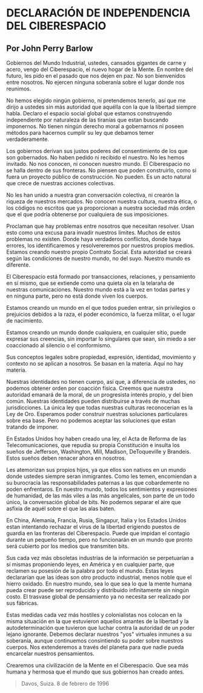 DECLARACIÓN DE INDEPENDENCIA DEL CIBERESPACIO
=============================================
Por John Perry Barlow
---------------------

Gobiernos del Mundo Industrial, ustedes, cansados gigantes de carne y acero, vengo del Ciberespacio, el nuevo hogar de la Mente. En nombre del futuro, les pido en el pasado que nos dejen en paz. No son bienvenidos entre nosotros. No ejercen ninguna soberanía sobre el lugar donde nos reunimos.

No hemos elegido ningún gobierno, ni pretendemos tenerlo, así que me dirijo a ustedes sin más autoridad que aquélla con la que la libertad siempre habla. Declaro el espacio social global que estamos construyendo independiente por naturaleza de las tiranías que estan buscando imponernos. No tienen ningún derecho moral a gobernarnos ni poseen métodos para hacernos cumplir su ley que debamos temer verdaderamente.

Los gobiernos derivan sus justos poderes del consentimiento de los que son gobernados. No haben pedido ni recibido el nuestro. No les hemos invitado. No nos conocen, ni conocen nuestro mundo. El Ciberespacio no se halla dentro de sus fronteras. No piensen que poden construirlo, como si fuera un proyecto público de construcción. No pueden. Es un acto natural que crece de nuestras acciones colectivas.

No les han unido a nuestra gran conversación colectiva, ni crearón la riqueza de nuestros mercados. No conocen nuestra cultura, nuestra ética, o los códigos no escritos que ya proporcionan a nuestra sociedad más orden que el que podría obtenerse por cualquiera de sus imposiciones.

Proclaman que hay problemas entre nosotros que necesitan resolver. Usan esto como una excusa para invadir nuestros límites. Muchos de estos problemas no existen. Donde haya verdaderos conflictos, donde haya errores, los identificaremos y resolvereremos por nuestros propios medios. Estamos creando nuestro propio Contrato Social. Esta autoridad se creará según las condiciones de nuestro mundo, no del suyo. Nuestro mundo es diferente.

El Ciberespacio está formado por transacciones, relaciones, y pensamiento en sí mismo, que se extiende como una quieta ola en la telaraña de nuestras comunicaciones. Nuestro mundo está a la vez en todas partes y en ninguna parte, pero no está donde viven los cuerpos.

Estamos creando un mundo en el que todos pueden entrar, sin privilegios o prejuicios debidos a la raza, el poder económico, la fuerza militar, o el lugar de nacimiento.

Estamos creando un mundo donde cualquiera, en cualquier sitio, puede expresar sus creencias, sin importar lo singulares que sean, sin miedo a ser coaccionado al silencio o el conformismo.

Sus conceptos legales sobre propiedad, expresión, identidad, movimiento y contexto no se aplican a nosotros. Se basan en la materia. Aquí no hay materia.

Nuestras identidades no tienen cuerpo, así que, a diferencia de ustedes, no podemos obtener orden por coacción física. Creemos que nuestra autoridad emanará de la moral, de un progresista interés propio, y del bien común. Nuestras identidades pueden distribuirse a través de muchas jurisdicciones. La única ley que todas nuestras culturas reconocerían es la Ley de Oro. Esperamos poder construir nuestras soluciones particulares sobre esa base. Pero no podemos aceptar las soluciones que estan tratando de imponer.

En Estados Unidos hoy haben creado una ley, el Acta de Reforma de las Telecomunicaciones, que repudia su propia Constitución e insulta los sueños de Jefferson, Washington, Mill, Madison, DeToqueville y Brandeis. Estos sueños deben renacer ahora en nosotros.

Les atemorizan sus propios hijos, ya que ellos son nativos en un mundo donde ustedes siempre seran inmigrantes. Como les temen, encomiendan a su burocracia las responsabilidades paternas a las que cobardemente no poden enfrentaros. En nuestro mundo, todos los sentimientos y expresiones de humanidad, de las más viles a las más angelicales, son parte de un todo único, la conversación global de bits. No podemos separar el aire que asfixia de aquél sobre el que las alas baten.

En China, Alemania, Francia, Rusia, Singapur, Italia y los Estados Unidos estan intentando rechazar el virus de la libertad erigiendo puestos de guardia en las fronteras del Ciberespacio. Puede que impidan el contagio durante un pequeño tiempo, pero no funcionarán en un mundo que pronto será cubierto por los medios que transmiten bits.

Sus cada vez más obsoletas industrias de la información se perpetuarían a sí mismas proponiendo leyes, en América y en cualquier parte, que reclamen su posesión de la palabra por todo el mundo. Estas leyes declararían que las ideas son otro producto industrial, menos noble que el hierro oxidado. En nuestro mundo, sea lo que sea lo que la mente humana pueda crear puede ser reproducido y distribuido infinitamente sin ningún costo. El trasvase global de pensamiento ya no necesita ser realizado por sus fábricas.

Estas medidas cada vez más hostiles y colonialistas nos colocan en la misma situación en la que estuvieron aquellos amantes de la libertad y la autodeterminación que tuvieron que luchar contra la autoridad de un poder lejano  ignorante. Debemos declarar nuestros "yos" virtuales inmunes a su soberanía, aunque continuemos consintiendo su poder sobre nuestros cuerpos. Nos extenderemos a través del planeta para que nadie pueda encarcelar nuestros pensamientos.

Crearemos una civilización de la Mente en el Ciberespacio. Que sea más humana y hermosa que el mundo que sus gobiernos han creado antes.

> Davos, Suiza. 8 de febrero de 1996
